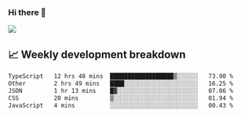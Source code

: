 ### Hi there 👋
<img align="center" src="https://github-readme-stats.vercel.app/api?username=Tumao727&show_icons=true&hide_title=true&theme=dracula" />


## 📈 Weekly development breakdown
<!--START_SECTION:waka-->

```txt
TypeScript   12 hrs 48 mins  ██████████████████▒░░░░░░   73.90 %
Other        2 hrs 49 mins   ████░░░░░░░░░░░░░░░░░░░░░   16.25 %
JSON         1 hr 13 mins    █▓░░░░░░░░░░░░░░░░░░░░░░░   07.06 %
CSS          20 mins         ▒░░░░░░░░░░░░░░░░░░░░░░░░   01.94 %
JavaScript   4 mins          ░░░░░░░░░░░░░░░░░░░░░░░░░   00.43 %
```

<!--END_SECTION:waka-->